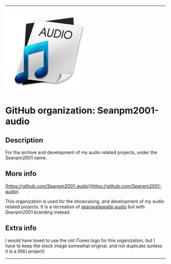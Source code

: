 
***

![AudioIconPaper.png failed to load. The file may be missing or corrupt. Check the file path for errors first.](/AdditionalInfo/1/Seanpm2001-audio/AudioIconPaper.png)

# GitHub organization: Seanpm2001-audio

## Description

For the archive and development of my audio related projects, under the Seanpm2001 name.

## More info

[https://github.com/Seanpm2001-audio](https://github.com/Seanpm2001-audio)

This organization is used for the showcasing, and development of my audio related projects. It is a recreation of [seanwallawalla-audio](/AdditionalInfo/1/seanwallawalla-audio/) but with Seanpm2001 branding instead.

## Extra info

I would have loved to use the old iTunes logo for this organization, but I have to keep the stock image somewhat original, and not duplicate (unless it is a SNU project)

***
